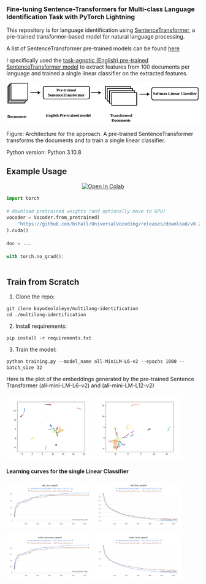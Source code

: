 ### Fine-tuning Sentence-Transformers for Multi-class Language Identification Task with PyTorch Lightning

This repository is for language identification using [SentenceTransformer](https://www.sbert.net/index.html), a pre-trained transformer-based model for natural language processing. 

A list of SentenceTransformer pre-trained models can be found [here](https://www.sbert.net/docs/pretrained_models.html)

I specifically used the [task-agnotic (English) pre-trained SentenceTransformer model](https://arxiv.org/pdf/2002.10957.pdf) to extract features from 100 documents per language and trained a single linear classifier on the extracted features.

![Caption](architecture.png)

Figure: Architecture for the approach. A pre-trained SentenceTransformer transforms the documents and to train a single linear classifier.

Python version: Python 3.10.8

## Example Usage

<p align="center">
    <a href="https://colab.research.google.com/github/kayodeolaleye/multilang-identification/blob/main/Multilang_identification.ipynb" target="_parent"><img src="https://colab.research.google.com/assets/colab-badge.svg" alt="Open In Colab"/></a>
</p>

```python
import torch

# download pretrained weights (and optionally move to GPU)
vocoder = Vocoder.from_pretrained(
    "https://github.com/bshall/UniversalVocoding/releases/download/v0.2/univoc-ljspeech-7mtpaq.pt"
).cuda()

doc = ...

with torch.no_grad():
    
```    


## Train from Scratch

1. Clone the repo:
```
git clone kayodeolaleye/multilang-identification
cd ./multilang-identification
```
2. Install requirements:
```
pip install -r requirements.txt
```
3. Train the model:
```
python training.py --model_name all-MiniLM-L6-v2 --epochs 1000 --batch_size 32
```

Here is the plot of the embeddings generated by the pre-trained Sentence Transformer (all-mini-LM-L6-v2) and (all-mini-LM-L12-v2)
<p float="left">
  <img src="results/all-MiniLM-L6-v2.png" width="45%"/>
  <img src="results/all-MiniLM-L12-v2.png" width="45%"/>
</p>

#### Learning curves for the single Linear Classifier

<p float="left">
  <img src="results/validation_accuracy_curve.png" width="45%"/>
  <img src="results/validation_loss_curve.png" width="45%"/>
</p>
<p float="left">
  <img src="results/training_accuracy_curve.png" width="45%"/>
  <img src="results/training_loss_curve.png" width="45%"/>
</p>